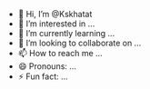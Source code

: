 - 👋 Hi, I’m @Kskhatat
- 👀 I’m interested in ...
- 🌱 I’m currently learning ...
- 💞️ I’m looking to collaborate on ...
- 📫 How to reach me ...
- 😄 Pronouns: ...
- ⚡ Fun fact: ...

<!---
Kskhatat/Kskhatat is a ✨ special ✨ repository because its `README.md` (this file) appears on your GitHub profile.
You can click the Preview link to take a look at your changes.
--->
